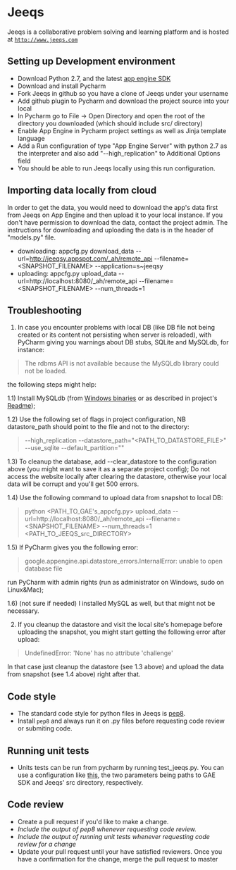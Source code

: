 Jeeqs
=====

Jeeqs is a collaborative problem solving and learning platform and is hosted at [`http://www.jeeqs.com`](http://www.jeeqs.com)


## Setting up Development environment 

* Download Python 2.7, and the latest [app engine SDK](https://developers.google.com/appengine/downloads) 
* Download and install Pycharm 
* Fork Jeeqs in github so you have a clone of Jeeqs under your username
* Add github plugin to Pycharm and download the project source into your local
* In Pycharm go to File -> Open Directory and open the root of the directory you downloaded (which should include src/ directory)
* Enable App Engine in Pycharm project settings as well as Jinja template language
* Add a Run configuration of type "App Engine Server" with python 2.7 as the interpreter and also add "--high_replication" to Additional Options field 
* You should be able to run Jeeqs locally using this run configuration.


## Importing data locally from cloud
In order to get the data, you would need to download the app's data first from Jeeqs on App Engine and then upload it to your local instance.
If you don't have permission to download the data, contact the project admin. The instructions for downloading and uploading the data is in the header
of "models.py" file. 

* downloading: appcfg.py download_data --url=http://jeeqsy.appspot.com/_ah/remote_api --filename=&lt;SNAPSHOT_FILENAME&gt; --application=s~jeeqsy
* uploading: appcfg.py upload_data --url=http://localhost:8080/_ah/remote_api --filename=&lt;SNAPSHOT_FILENAME&gt; --num_threads=1

## Troubleshooting

1) In case you encounter problems with local DB (like DB file not being created or its content not persisting when server is reloaded), with PyCharm giving you warnings about DB stubs, SQLite and MySQLdb, for instance:
> The rdbms API is not available because the MySQLdb library could not be loaded.

the following steps might help:

1.1) Install MySQLdb (from [Windows binaries](http://www.lfd.uci.edu/~gohlke/pythonlibs/#mysql-python) or as described in project's [Readme](https://sourceforge.net/projects/mysql-python/files/mysql-python/1.2.3/));

1.2) Use the following set of flags in project configuration, NB datastore_path should point to the file and not to the directory:
> --high_replication --datastore_path="&lt;PATH_TO_DATASTORE_FILE&gt;" --use_sqlite --default_partition=""

1.3) To cleanup the database, add --clear_datastore to the configuration above (you might want to save it as a separate project config);
Do not access the website locally after clearing the datastore, otherwise your local data will be corrupt and you'll get 500 errors. 

1.4) Use the following command to upload data from snapshot to local DB:
> python &lt;PATH_TO_GAE's_appcfg.py&gt; upload_data --url=http://localhost:8080/_ah/remote_api --filename=&lt;SNAPSHOT_FILENAME&gt; --num_threads=1 &lt;PATH_TO_JEEQS_src_DIRECTORY&gt;

1.5) If PyCharm gives you the following error:
> google.appengine.api.datastore_errors.InternalError: unable to open database file

run PyCharm with admin rights (run as administrator on Windows, sudo on Linux&Mac);

1.6) (not sure if needed) I installed MySQL as well, but that might not be necessary.

2) If you cleanup the datastore and visit the local site's homepage before uploading the snapshot, you might start getting the following error after upload:
> UndefinedError: 'None' has no attribute 'challenge'

In that case just cleanup the datastore (see 1.3 above) and upload the data from snapshot (see 1.4 above) right after that.

## Code style
* The standard code style for python files in Jeeqs is [pep8](http://www.python.org/dev/peps/pep-0008/). 
* Install `pep8` and always run it on .py files before requesting code review or submiting code.  

## Running unit tests
* Units tests can be run from pycharm by running test_jeeqs.py. You can use a configuration like [this](http://i.imgur.com/pjqvS.png), the two parameters being paths to GAE SDK and Jeeqs' src directory, respectively.

## Code review 
* Create a pull request if you'd like to make a change.
* *Include the output of pep8 whenever requesting code review.*
* *Include the output of running unit tests whenever requesting code review for a change*
* Update your pull request until your have satisfied reviewers. Once you have a confirmation for the change, merge the pull request to master 
